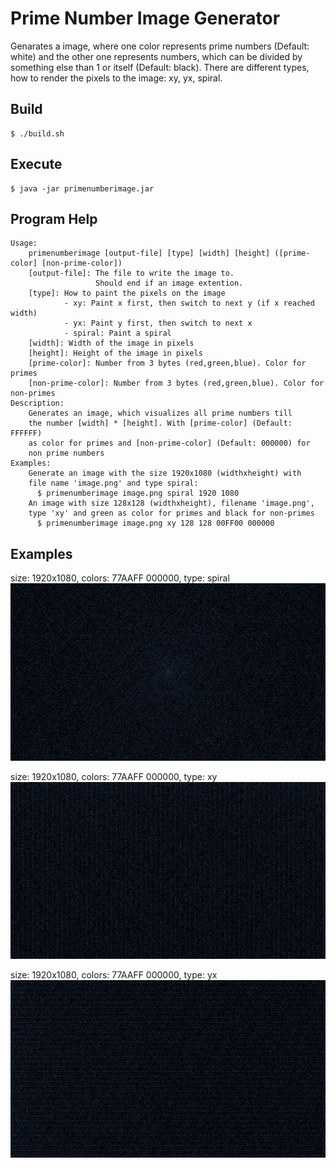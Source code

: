 # Prime Number Image Generator

Genarates a image, where one color represents prime numbers (Default: white) and
the other one represents numbers, which can be divided by something else than 1
or itself (Default: black). There are different types, how to render the pixels
to the image: xy, yx, spiral.

## Build

```
$ ./build.sh
```

## Execute

```
$ java -jar primenumberimage.jar
```

## Program Help

```
Usage:
    primenumberimage [output-file] [type] [width] [height] ([prime-color] [non-prime-color])
    [output-file]: The file to write the image to.
                   Should end if an image extention.
    [type]: How to paint the pixels on the image
            - xy: Paint x first, then switch to next y (if x reached width)
            - yx: Paint y first, then switch to next x
            - spiral: Paint a spiral
    [width]: Width of the image in pixels
    [height]: Height of the image in pixels
    [prime-color]: Number from 3 bytes (red,green,blue). Color for primes
    [non-prime-color]: Number from 3 bytes (red,green,blue). Color for non-primes
Description:
    Generates an image, which visualizes all prime numbers till
    the number [width] * [height]. With [prime-color] (Default: FFFFFF)
    as color for primes and [non-prime-color] (Default: 000000) for
    non prime numbers
Examples:
    Generate an image with the size 1920x1080 (widthxheight) with
    file name 'image.png' and type spiral:
      $ primenumberimage image.png spiral 1920 1080
    An image with size 128x128 (widthxheight), filename 'image.png',
    type 'xy' and green as color for primes and black for non-primes
      $ primenumberimage image.png xy 128 128 00FF00 000000
```

## Examples

size: 1920x1080, colors: 77AAFF 000000, type: spiral
![Spiral1920x1080](/images/spiral.png)

size: 1920x1080, colors: 77AAFF 000000, type: xy
![XY1920x1080](/images/xy.png)

size: 1920x1080, colors: 77AAFF 000000, type: yx
![YX1920x1080](/images/yx.png)
